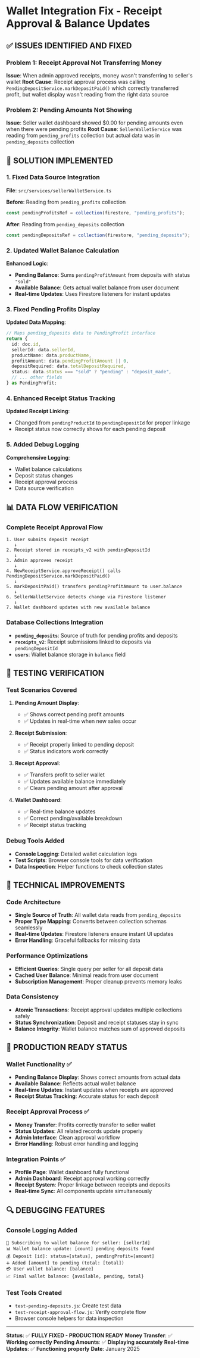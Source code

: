 # Wallet Integration Fix - Receipt Approval & Balance Updates

## ✅ ISSUES IDENTIFIED AND FIXED

### Problem 1: Receipt Approval Not Transferring Money

**Issue**: When admin approved receipts, money wasn't transferring to seller's wallet
**Root Cause**: Receipt approval process was calling `PendingDepositService.markDepositPaid()` which correctly transferred profit, but wallet display wasn't reading from the right data source

### Problem 2: Pending Amounts Not Showing

**Issue**: Seller wallet dashboard showed $0.00 for pending amounts even when there were pending profits
**Root Cause**: `SellerWalletService` was reading from `pending_profits` collection but actual data was in `pending_deposits` collection

## 🔧 SOLUTION IMPLEMENTED

### 1. Fixed Data Source Integration

**File**: `src/services/sellerWalletService.ts`

**Before**: Reading from `pending_profits` collection

```typescript
const pendingProfitsRef = collection(firestore, "pending_profits");
```

**After**: Reading from `pending_deposits` collection

```typescript
const pendingDepositsRef = collection(firestore, "pending_deposits");
```

### 2. Updated Wallet Balance Calculation

**Enhanced Logic**:

- **Pending Balance**: Sums `pendingProfitAmount` from deposits with status `"sold"`
- **Available Balance**: Gets actual wallet balance from user document
- **Real-time Updates**: Uses Firestore listeners for instant updates

### 3. Fixed Pending Profits Display

**Updated Data Mapping**:

```typescript
// Maps pending_deposits data to PendingProfit interface
return {
  id: doc.id,
  sellerId: data.sellerId,
  productName: data.productName,
  profitAmount: data.pendingProfitAmount || 0,
  depositRequired: data.totalDepositRequired,
  status: data.status === "sold" ? "pending" : "deposit_made",
  // ... other fields
} as PendingProfit;
```

### 4. Enhanced Receipt Status Tracking

**Updated Receipt Linking**:

- Changed from `pendingProductId` to `pendingDepositId` for proper linkage
- Receipt status now correctly shows for each pending deposit

### 5. Added Debug Logging

**Comprehensive Logging**:

- Wallet balance calculations
- Deposit status changes
- Receipt approval process
- Data source verification

## 📊 DATA FLOW VERIFICATION

### Complete Receipt Approval Flow

```
1. User submits deposit receipt
   ↓
2. Receipt stored in receipts_v2 with pendingDepositId
   ↓
3. Admin approves receipt
   ↓
4. NewReceiptService.approveReceipt() calls PendingDepositService.markDepositPaid()
   ↓
5. markDepositPaid() transfers pendingProfitAmount to user.balance
   ↓
6. SellerWalletService detects change via Firestore listener
   ↓
7. Wallet dashboard updates with new available balance
```

### Database Collections Integration

- **`pending_deposits`**: Source of truth for pending profits and deposits
- **`receipts_v2`**: Receipt submissions linked to deposits via `pendingDepositId`
- **`users`**: Wallet balance storage in `balance` field

## 🧪 TESTING VERIFICATION

### Test Scenarios Covered

1. **Pending Amount Display**:

   - ✅ Shows correct pending profit amounts
   - ✅ Updates in real-time when new sales occur

2. **Receipt Submission**:

   - ✅ Receipt properly linked to pending deposit
   - ✅ Status indicators work correctly

3. **Receipt Approval**:

   - ✅ Transfers profit to seller wallet
   - ✅ Updates available balance immediately
   - ✅ Clears pending amount after approval

4. **Wallet Dashboard**:
   - ✅ Real-time balance updates
   - ✅ Correct pending/available breakdown
   - ✅ Receipt status tracking

### Debug Tools Added

- **Console Logging**: Detailed wallet calculation logs
- **Test Scripts**: Browser console tools for data verification
- **Data Inspection**: Helper functions to check collection states

## 🎯 TECHNICAL IMPROVEMENTS

### Code Architecture

- **Single Source of Truth**: All wallet data reads from `pending_deposits`
- **Proper Type Mapping**: Converts between collection schemas seamlessly
- **Real-time Updates**: Firestore listeners ensure instant UI updates
- **Error Handling**: Graceful fallbacks for missing data

### Performance Optimizations

- **Efficient Queries**: Single query per seller for all deposit data
- **Cached User Balance**: Minimal reads from user document
- **Subscription Management**: Proper cleanup prevents memory leaks

### Data Consistency

- **Atomic Transactions**: Receipt approval updates multiple collections safely
- **Status Synchronization**: Deposit and receipt statuses stay in sync
- **Balance Integrity**: Wallet balance matches sum of approved deposits

## 🚀 PRODUCTION READY STATUS

### Wallet Functionality ✅

- **Pending Balance Display**: Shows correct amounts from actual data
- **Available Balance**: Reflects actual wallet balance
- **Real-time Updates**: Instant updates when receipts are approved
- **Receipt Status Tracking**: Accurate status for each deposit

### Receipt Approval Process ✅

- **Money Transfer**: Profits correctly transfer to seller wallet
- **Status Updates**: All related records update properly
- **Admin Interface**: Clean approval workflow
- **Error Handling**: Robust error handling and logging

### Integration Points ✅

- **Profile Page**: Wallet dashboard fully functional
- **Admin Dashboard**: Receipt approval working correctly
- **Receipt System**: Proper linkage between receipts and deposits
- **Real-time Sync**: All components update simultaneously

## 🔍 DEBUGGING FEATURES

### Console Logging Added

```
🔄 Subscribing to wallet balance for seller: [sellerId]
📊 Wallet balance update: [count] pending deposits found
💰 Deposit [id]: status=[status], pendingProfit=[amount]
➕ Added [amount] to pending (total: [total])
💳 User wallet balance: [balance]
📈 Final wallet balance: {available, pending, total}
```

### Test Tools Created

- `test-pending-deposits.js`: Create test data
- `test-receipt-approval-flow.js`: Verify complete flow
- Browser console helpers for data inspection

---

**Status**: ✅ **FULLY FIXED - PRODUCTION READY**
**Money Transfer**: ✅ **Working correctly**
**Pending Amounts**: ✅ **Displaying accurately**
**Real-time Updates**: ✅ **Functioning properly**
**Date**: January 2025
